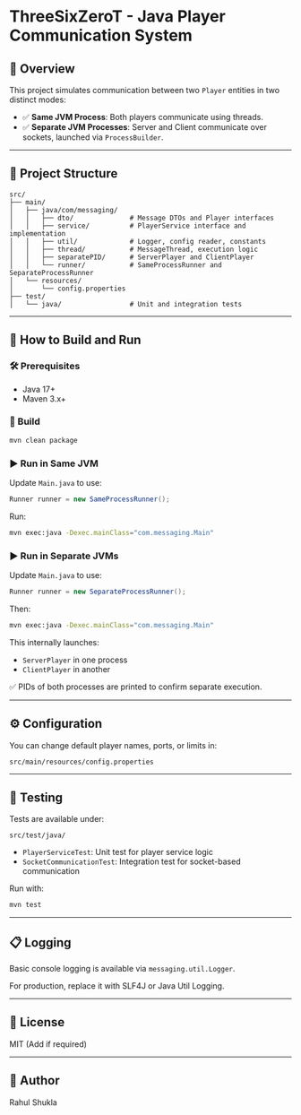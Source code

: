 # ThreeSixZeroT - Java Player Communication System

## 📘 Overview

This project simulates communication between two `Player` entities in two distinct modes:

- ✅ **Same JVM Process**: Both players communicate using threads.
- ✅ **Separate JVM Processes**: Server and Client communicate over sockets, launched via `ProcessBuilder`.

---

## 🧱 Project Structure

```
src/
├── main/
│   ├── java/com/messaging/
│   │   ├── dto/              # Message DTOs and Player interfaces
│   │   ├── service/          # PlayerService interface and implementation
│   │   ├── util/             # Logger, config reader, constants
│   │   ├── thread/           # MessageThread, execution logic
│   │   ├── separatePID/      # ServerPlayer and ClientPlayer
│   │   └── runner/           # SameProcessRunner and SeparateProcessRunner
│   └── resources/
│       └── config.properties
├── test/
│   └── java/                 # Unit and integration tests
```

---

## 🚀 How to Build and Run

### 🛠 Prerequisites

- Java 17+
- Maven 3.x+

### 🔧 Build
```bash
mvn clean package
```

### ▶️ Run in Same JVM
Update `Main.java` to use:
```java
Runner runner = new SameProcessRunner();
```

Run:
```bash
mvn exec:java -Dexec.mainClass="com.messaging.Main"
```

### ▶️ Run in Separate JVMs
Update `Main.java` to use:
```java
Runner runner = new SeparateProcessRunner();
```

Then:
```bash
mvn exec:java -Dexec.mainClass="com.messaging.Main"
```

This internally launches:
- `ServerPlayer` in one process
- `ClientPlayer` in another

✅ PIDs of both processes are printed to confirm separate execution.

---

## ⚙️ Configuration

You can change default player names, ports, or limits in:
```
src/main/resources/config.properties
```

---

## 🧪 Testing

Tests are available under:
```
src/test/java/
```

- `PlayerServiceTest`: Unit test for player service logic
- `SocketCommunicationTest`: Integration test for socket-based communication

Run with:
```bash
mvn test
```

---

## 📋 Logging

Basic console logging is available via `messaging.util.Logger`.

For production, replace it with SLF4J or Java Util Logging.

---

## 📄 License

MIT (Add if required)

---

## 🧠 Author

Rahul Shukla

